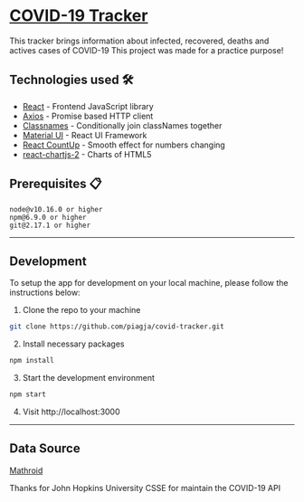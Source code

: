 # [COVID-19 Tracker](https://world19covid.web.app/)

This tracker brings information about infected, recovered, deaths and actives cases of COVID-19
This project was made for a practice purpose!

## Technologies used 🛠️

- [React](https://pt-br.reactjs.org/) - Frontend JavaScript library
- [Axios](https://github.com/axios/axios) - Promise based HTTP client
- [Classnames](https://jedwatson.github.io/classnames/) - Conditionally join classNames together
- [Material UI](https://material-ui.com/) - React UI Framework
- [React CountUp](https://react-countup.now.sh/) - Smooth effect for numbers changing
- [react-chartjs-2](https://github.com/jerairrest/react-chartjs-2) - Charts of HTML5


## Prerequisites 📋

```
node@v10.16.0 or higher
npm@6.9.0 or higher
git@2.17.1 or higher
```

---

## Development

To setup the app for development on your local machine, please follow the instructions below:

1. Clone the repo to your machine

```bash
git clone https://github.com/piagja/covid-tracker.git
```

2. Install necessary packages

```bash
npm install
```

3. Start the development environment

```bash
npm start
```

4. Visit http://localhost:3000

---

## Data Source

[Mathroid](https://covid19.mathdro.id/api/)

Thanks for John Hopkins University CSSE for maintain the COVID-19 API


